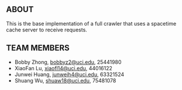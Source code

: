 ABOUT
-------------------------
This is the base implementation of a full crawler that uses a spacetime
cache server to receive requests.

TEAM MEMBERS
-------------------------
- Bobby Zhong, bobbyz2@uci.edu, 25441980
- XiaoFan Lu, xiaofl14@uci.edu, 44016122
- Junwei Huang, junweih4@uci.edu, 63321524
- Shuang Wu, shuaw18@uci.edu, 75481078
